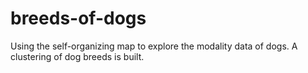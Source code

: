 # breeds-of-dogs
Using the self-organizing map to explore the modality data of dogs. A clustering of dog breeds is built. 
